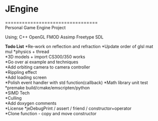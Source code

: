 # JEngine

=================================  
Personal Game Engine Project

Using;
C++
OpenGL
FMOD
Assimp
Freetype
SDL

**Todo List** 
*Re-work on reflection and refraction
*Update order of glsl mat mul
*physics + thread  
*3D models + import CS300/350 works  
*Go over ai example and techniques  
*Add orbiting camera to camera controller  
*Rippling effect  
*Add loading screen  
*Polish event handler with std function(callback)
*Math library unit test  
*premake build/cmake/emscripten/python  
*SIMD Tech  
*Culling  
*Add doxygen comments  
*License
*jeDebugPrint / assert / friend / constructor+operator  
*Clone function - copy and move constructor  
